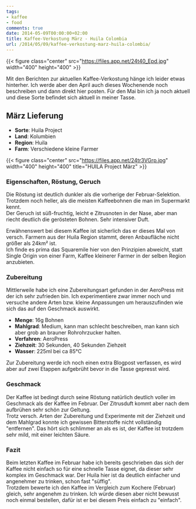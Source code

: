 ```yaml
---
tags:
- kaffee
- food
comments: true
date: 2014-05-09T00:00:00+02:00
title: Kaffee-Verkostung März - Huila Colombia
url: /2014/05/09/kaffee-verkostung-marz-huila-colombia/
---
```


{{< figure class="center" src="https://files.app.net/24t40_Epd.jpg" width="400" height="400" >}}

Mit den Berichten zur aktuellen Kaffee-Verkostung hänge ich leider etwas hinterher. Ich werde aber den April auch dieses Wochenende noch beschreiben und dann direkt hier posten. Für den Mai bin ich ja noch aktuell und diese Sorte befindet sich aktuell in meiner Tasse.

## März Lieferung

- __Sorte__: Huila Project
- __Land__: Kolumbien
- __Region__: Huila
- __Farm__: Verschiedene kleine Farmer

{{< figure class="center" src="https://files.app.net/24tr3VGrp.jpg" width="400" height="400" title="HUILA Project März" >}}

### Eigenschaften, Röstung, Geruch

Die Röstung ist deutlich dunkler als die vorherige der Februar-Selektion. Trotzdem noch heller, als die meisten Kaffeebohnen die man im Supermarkt kennt.  
Der Geruch ist süß-fruchtig, leicht e Zitrusnoten in der Nase, aber man riecht deutlich die gerösteten Bohnen. Sehr intensiver Duft.

Erwähnenswert bei diesem Kaffee ist sicherlich das er dieses Mal von versch. Farmern aus der Huila Region stammt, deren Anbaufläche nicht größer als 24km² ist.  
Ich finde es prima das Squaremile hier von den Prinzipien  abweicht, statt Single Origin von einer Farm, Kaffee kleinerer Farmer in der selben Region anzubieten.

### Zubereitung

Mittlerweile habe ich eine Zubereitungsart gefunden in der AeroPress mit der ich sehr zufrieden bin. Ich experimentiere zwar immer noch und versuche andere Arten bzw. kleine Anpassungen um herauszufinden wie sich das auf den Geschmack auswirkt.

- __Menge__: 16g Bohnen
- __Mahlgrad__: Medium, kann man schlecht beschreiben, man kann sich aber grob an brauner Rohrohrzucker halten.
- __Verfahren__: AeroPress
- __Ziehzeit__: 30 Sekunden, 40 Sekunden Ziehzeit
- __Wasser__: 225ml bei ca 85°C

Zur Zubereitung werde ich noch einen extra Blogpost verfassen, es wird aber auf zwei Etappen aufgebrüht bevor in die Tasse gepresst wird.

### Geschmack

Der Kaffee ist bedingt durch seine Röstung natürlich deutlich voller im Geschmack als der Kaffee im Februar. Der Zitrusduft kommt aber nach dem aufbrühen sehr schön zur Geltung.  
Trotz versch. Arten der Zubereitung und Experimente mit der Ziehzeit und dem Mahlgrad konnte ich gewissen Bitterstoffe nicht vollständig "entfernen". Das hört sich schlimmer an als es ist, der Kaffee ist trotzdem sehr mild, mit einer leichten Säure.

### Fazit

Beim letzten Kaffee im Februar habe ich bereits geschrieben das sich der Kaffee nicht einfach so für eine schnelle Tasse eignet, da dieser sehr komplex im Geschmack war. Der Huila hier ist da deutlich einfacher und angenehmer zu trinken, schon fast "süffig".  
Trotzdem bewerte ich den Kaffee im Vergleich zum Kochere (Februar) gleich, sehr angenehm zu trinken. Ich würde diesen aber nicht bewusst noch einmal bestellen, dafür ist er bei diesem Preis einfach zu "einfach".

